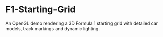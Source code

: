 # F1-Starting-Grid
An OpenGL demo rendering a 3D Formula 1 starting grid with detailed car models, track markings and dynamic lighting.
